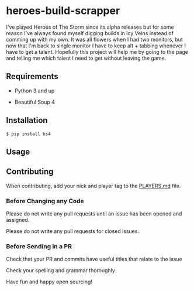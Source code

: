 heroes-build-scrapper
=====================

I've played Heroes of The Storm since its alpha releases but for some reason
I've always found myself digging builds in Icy Veins instead of comming up with
my own. It was all flowers when I had two monitors, but now that I'm back to
single monitor I have to keep alt + tabbing whenever I have to get a talent.
Hopefully this project will help me by going to the page and telling me which
talent I need to get without leaving the game.

Requirements
------------

-   Python 3 and up

-   Beautiful Soup 4

Installation
------------

~~~~~~~~~~~~~~~~~~~~~~~~~~~~~~~~~~~~~~~~~~~~~~~~~~~~~~~~~~~~~~~~~~~~~~~~~~~~~~~~
$ pip install bs4
~~~~~~~~~~~~~~~~~~~~~~~~~~~~~~~~~~~~~~~~~~~~~~~~~~~~~~~~~~~~~~~~~~~~~~~~~~~~~~~~

Usage
-----

Contributing
------------

When contributing, add your nick and player tag to the [PLAYERS.md](PLAYERS.md)
file.

### Before Changing any Code

Please do not write any pull requests until an issue has been opened and
assigned.

Please do not write any pull requests for closed issues.

### Before Sending in a PR

Check that your PR and commits have useful titles that relate to the issue

Check your spelling and grammar thoroughly

Have fun and happy open sourcing!

 
